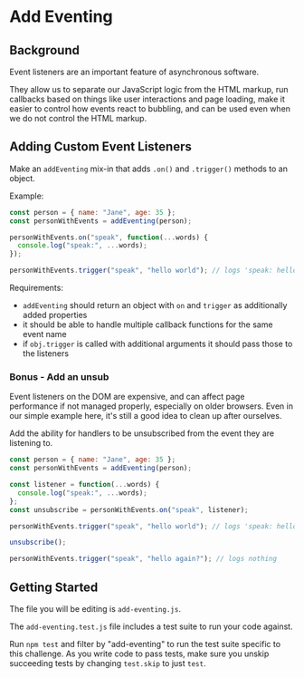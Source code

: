 # Add Eventing

## Background

Event listeners are an important feature of asynchronous software.

They allow us to separate our JavaScript logic from the HTML markup, run
callbacks based on things like user interactions and page loading, make it
easier to control how events react to bubbling, and can be used even when we do
not control the HTML markup.

## Adding Custom Event Listeners

Make an `addEventing` mix-in that adds `.on()` and `.trigger()` methods to an
object.

Example:

```javascript
const person = { name: "Jane", age: 35 };
const personWithEvents = addEventing(person);

personWithEvents.on("speak", function(...words) {
  console.log("speak:", ...words);
});

personWithEvents.trigger("speak", "hello world"); // logs 'speak: hello world'
```

Requirements:

* `addEventing` should return an object with `on` and `trigger` as additionally added properties
* it should be able to handle multiple callback functions for the same event name
* if `obj.trigger` is called with additional arguments it should pass those to the listeners

### Bonus - Add an unsub

Event listeners on the DOM are expensive, and can affect page performance if not
managed properly, especially on older browsers. Even in our simple example here,
it's still a good idea to clean up after ourselves.

Add the ability for handlers to be unsubscribed from the event they are
listening to.

```javascript
const person = { name: "Jane", age: 35 };
const personWithEvents = addEventing(person);

const listener = function(...words) {
  console.log("speak:", ...words);
};
const unsubscribe = personWithEvents.on("speak", listener);

personWithEvents.trigger("speak", "hello world"); // logs 'speak: hello world'

unsubscribe();

personWithEvents.trigger("speak", "hello again?"); // logs nothing
```

## Getting Started

The file you will be editing is `add-eventing.js`.

The `add-eventing.test.js` file includes a test suite to run your code against.

Run `npm test` and filter by "add-eventing" to run the test suite specific to
this challenge. As you write code to pass tests, make sure you unskip succeeding
tests by changing `test.skip` to just `test`.
